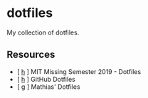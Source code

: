 # dotfiles
My collection of dotfiles.

## Resources
* [ [h](https://missing.csail.mit.edu/2019/dotfiles/) ] MIT Missing Semester 2019 - Dotfiles
* [ [h](https://dotfiles.github.io/) ] GitHub Dotfiles
* [ [g](https://github.com/mathiasbynens/dotfiles) ] Mathias' Dotfiles
